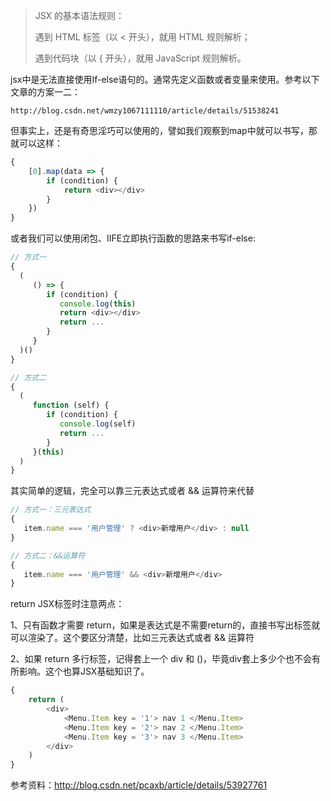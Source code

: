 > JSX 的基本语法规则：
>
> 遇到 HTML 标签（以 &lt; 开头），就用 HTML 规则解析；
>
> 遇到代码块（以 { 开头），就用 JavaScript 规则解析。

jsx中是无法直接使用If-else语句的。通常先定义函数或者变量来使用。参考以下文章的方案一二：

```
http://blog.csdn.net/wmzy1067111110/article/details/51538241
```

但事实上，还是有奇思淫巧可以使用的，譬如我们观察到map中就可以书写，那就可以这样：

```js
{
    [0].map(data => {
        if (condition) { 
            return <div></div>
        }
    })
}
```

或者我们可以使用闭包、IIFE立即执行函数的思路来书写if-else:

```js
// 方式一
{
  (
     () => {
        if (condition) { 
           console.log(this)
           return <div></div>
           return ...
        }
     }
  )()
}

// 方式二
{
  (
     function (self) {
        if (condition) { 
           console.log(self)
           return ...
        }
     }(this)
  )
}
```

其实简单的逻辑，完全可以靠三元表达式或者 && 运算符来代替

```js
// 方式一：三元表达式
{
   item.name === '用户管理' ? <div>新增用户</div> : null   
}

// 方式二：&&运算符
{
   item.name === '用户管理' && <div>新增用户</div> 
}
```

return JSX标签时注意两点：

1、只有函数才需要 return，如果是表达式是不需要return的，直接书写出标签就可以渲染了。这个要区分清楚，比如三元表达式或者 && 运算符

2、如果 return 多行标签，记得套上一个 div 和 \(\)，毕竟div套上多少个也不会有所影响。这个也算JSX基础知识了。

```js
{
    return (
        <div>
            <Menu.Item key = '1'> nav 1 </Menu.Item>
            <Menu.Item key = '2'> nav 2 </Menu.Item>
            <Menu.Item key = '3'> nav 3 </Menu.Item>
        </div>
    )
}
```

参考资料：http://blog.csdn.net/pcaxb/article/details/53927761


